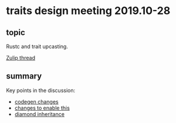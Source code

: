 # traits design meeting 2019.10-28

## topic

Rustc and trait upcasting.

[Zulip thread](https://rust-lang.zulipchat.com/#narrow/stream/144729-wg-traits/topic/design.20meeting.202019.2E10.2E28/near/179258087)

## summary

Key points in the discussion:
* [codegen changes](https://rust-lang.zulipchat.com/#narrow/stream/144729-wg-traits/topic/design.20meeting.202019.2E10.2E28/near/179259139)
* [changes to enable this](https://rust-lang.zulipchat.com/#narrow/stream/144729-wg-traits/topic/design.20meeting.202019.2E10.2E28/near/179259720)
* [diamond inheritance](https://rust-lang.zulipchat.com/#narrow/stream/144729-wg-traits/topic/design.20meeting.202019.2E10.2E28/near/179260637)
